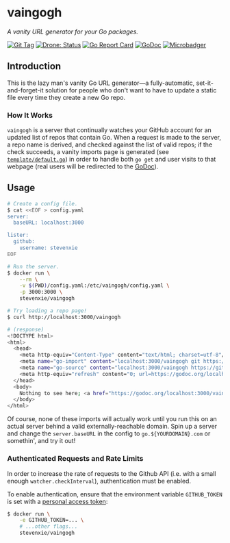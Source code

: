 # vaingogh

_A vanity URL generator for your Go packages._

[![Git Tag][tag-img]][tag]
[![Drone: Status][drone-img]][drone]
[![Go Report Card][grp-img]][grp]
[![GoDoc][godoc-img]][godoc]
[![Microbadger][microbadger-img]][microbadger]

## Introduction

This is the lazy man's vanity Go URL generator—a fully-automatic, set-it-and-forget-it solution for people who don't want to have to update a
static file every time they create a new Go repo.

### How It Works

`vaingogh` is a server that continually watches your GitHub account for
an updated list of repos that contain Go. When a request is made to the server,
a repo name is derived, and checked against the list of valid repos; if the
check succeeds, a vanity imports page is generated (see [
`template/default.go`](./template/default.go)) in order to handle both `go get`
and user visits to that webpage (real users will be redirected to the
[GoDoc](http://godoc.org)).

## Usage

```bash
# Create a config file.
$ cat <<EOF > config.yaml
server:
  baseURL: localhost:3000

lister:
  github:
    username: stevenxie
EOF

# Run the server.
$ docker run \
    --rm \
    -v $(PWD)/config.yaml:/etc/vaingogh/config.yaml \
    -p 3000:3000 \
    stevenxie/vaingogh

# Try loading a repo page!
$ curl http://localhost:3000/vaingogh

# (response)
<!DOCTYPE html>
<html>
  <head>
    <meta http-equiv="Content-Type" content="text/html; charset=utf-8"/>
    <meta name="go-import" content="localhost:3000/vaingogh git https://github.com/stevenxie/vaingogh">
    <meta name="go-source" content="localhost:3000/vaingogh https://github.com/stevenxie/vaingogh https://github.com/stevenxie/vaingogh/tree/master{/dir} https://github.com/stevenxie/vaingogh/blob/master{/dir}/{file}#L{line}">
    <meta http-equiv="refresh" content="0; url=https://godoc.org/localhost:3000/vaingogh">
  </head>
  <body>
    Nothing to see here; <a href="https://godoc.org/localhost:3000/vaingogh">move along</a>.
  </body>
</html>
```

Of course, none of these imports will actually work until you run this on an
actual server behind a valid externally-reachable domain. Spin up a server and
change the `server.baseURL` in the config to `go.${YOURDOMAIN}.com` or
somethin', and try it out!

### Authenticated Requests and Rate Limits

In order to increase the rate of requests to the Github API (i.e. with a small
enough `watcher.checkInterval`), authentication must be enabled.

To enable authentication, ensure that the environment variable `GITHUB_TOKEN`
is set with a
[personal access token](https://help.github.com/en/articles/creating-a-personal-access-token-for-the-command-line):

```bash
$ docker run \
    -e GITHUB_TOKEN=... \
    # ...other flags...
    stevenxie/vaingogh
```

[tag]: https://github.com/stevenxie/vaingogh/releases
[tag-img]: https://img.shields.io/github/tag/stevenxie/vaingogh.svg
[drone]: https://ci.stevenxie.me/stevenxie/vaingogh
[drone-img]: https://ci.stevenxie.me/api/badges/stevenxie/vaingogh/status.svg
[grp]: https://goreportcard.com/report/go.stevenxie.me/vaingogh
[grp-img]: https://goreportcard.com/badge/go.stevenxie.me/vaingogh
[godoc]: https://godoc.org/go.stevenxie.me/vaingogh
[godoc-img]: https://godoc.org/go.stevenxie.me/vaingogh?status.svg
[microbadger]: https://microbadger.com/images/stevenxie/vaingogh
[microbadger-img]: https://images.microbadger.com/badges/image/stevenxie/vaingogh.svg
